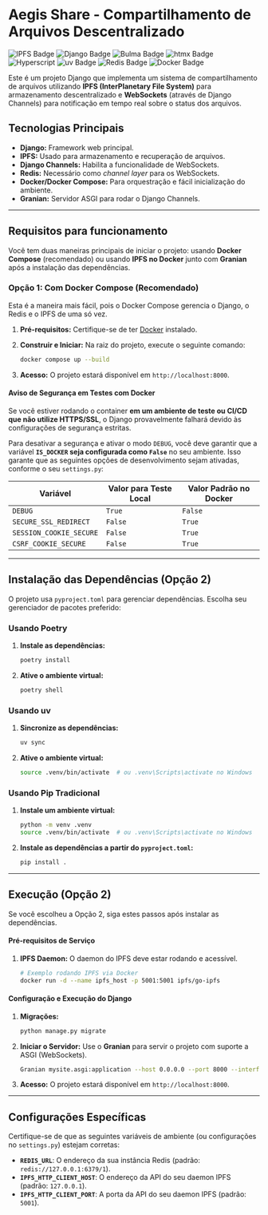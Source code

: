 # Aegis Share - Compartilhamento de Arquivos Descentralizado
![IPFS Badge](https://img.shields.io/badge/IPFS-65C2CB?logo=ipfs&logoColor=fff&style=for-the-badge) ![Django Badge](https://img.shields.io/badge/Django-092E20?logo=django&logoColor=fff&style=for-the-badge) ![Bulma Badge](https://img.shields.io/badge/Bulma-00D1B2?logo=bulma&logoColor=fff&style=for-the-badge) ![htmx Badge](https://img.shields.io/badge/htmx-36C?logo=htmx&logoColor=fff&style=for-the-badge)
![Hyperscript](https://img.shields.io/badge/%2F%2F%2F__%20Hyperscript-black?style=for-the-badge&labelColor=0d1a7bff)
![uv Badge](https://img.shields.io/badge/uv-DE5FE9?logo=uv&logoColor=fff&style=for-the-badge) ![Redis Badge](https://img.shields.io/badge/Redis-FF4438?logo=redis&logoColor=fff&style=for-the-badge)
![Docker Badge](https://img.shields.io/badge/Docker-2496ED?logo=docker&logoColor=fff&style=for-the-badge)

Este é um projeto Django que implementa um sistema de compartilhamento de arquivos utilizando **IPFS (InterPlanetary File System)** para armazenamento descentralizado e **WebSockets** (através de Django Channels) para notificação em tempo real sobre o status dos arquivos.

## Tecnologias Principais

  * **Django:** Framework web principal.
  * **IPFS:** Usado para armazenamento e recuperação de arquivos.
  * **Django Channels:** Habilita a funcionalidade de WebSockets.
  * **Redis:** Necessário como *channel layer* para os WebSockets.
  * **Docker/Docker Compose:** Para orquestração e fácil inicialização do ambiente.
  * **Granian:** Servidor ASGI para rodar o Django Channels.

-----

## Requisitos para funcionamento

Você tem duas maneiras principais de iniciar o projeto: usando **Docker Compose** (recomendado) ou usando **IPFS no Docker** junto com **Granian** após a instalação das dependências.

### Opção 1: Com Docker Compose (Recomendado)

Esta é a maneira mais fácil, pois o Docker Compose gerencia o Django, o Redis e o IPFS de uma só vez.

1.  **Pré-requisitos:** Certifique-se de ter [Docker](https://www.docker.com/get-started/) instalado.

2.  **Construir e Iniciar:** Na raiz do projeto, execute o seguinte comando:

    ```bash
    docker compose up --build
    ```

3.  **Acesso:** O projeto estará disponível em `http://localhost:8000`.

#### Aviso de Segurança em Testes com Docker

Se você estiver rodando o container **em um ambiente de teste ou CI/CD que não utilize HTTPS/SSL**, o Django provavelmente falhará devido às configurações de segurança estritas.

Para desativar a segurança e ativar o modo `DEBUG`, você deve garantir que a variável **`IS_DOCKER` seja configurada como `False`** no seu ambiente. Isso garante que as seguintes opções de desenvolvimento sejam ativadas, conforme o seu `settings.py`:

| Variável               | Valor para Teste Local | Valor Padrão no Docker |
|------------------------|------------------------|-------------------------|
| `DEBUG`                | `True`                 | `False`                 |
| `SECURE_SSL_REDIRECT`  | `False`                | `True`                  |
| `SESSION_COOKIE_SECURE`| `False`                | `True`                  |
| `CSRF_COOKIE_SECURE`   | `False`                | `True`                  |


-----

## Instalação das Dependências (Opção 2)

O projeto usa `pyproject.toml` para gerenciar dependências. Escolha seu gerenciador de pacotes preferido:

### Usando Poetry

1.  **Instale as dependências:**
    ```bash
    poetry install
    ```
2.  **Ative o ambiente virtual:**
    ```bash
    poetry shell
    ```

### Usando uv

1.  **Sincronize as dependências:**
    ```bash
    uv sync
    ```
2.  **Ative o ambiente virtual:**
    ```bash
    source .venv/bin/activate  # ou .venv\Scripts\activate no Windows
    ```

### Usando Pip Tradicional

1.  **Instale um ambiente virtual:**
    ```bash
    python -m venv .venv
    source .venv/bin/activate  # ou .venv\Scripts\activate no Windows
    ```
2.  **Instale as dependências a partir do `pyproject.toml`:**
    ```bash
    pip install .
    ```

-----

## Execução (Opção 2)

Se você escolheu a Opção 2, siga estes passos após instalar as dependências.

#### Pré-requisitos de Serviço

1.  **IPFS Daemon:** O daemon do IPFS deve estar rodando e acessível.

    ```bash
    # Exemplo rodando IPFS via Docker
    docker run -d --name ipfs_host -p 5001:5001 ipfs/go-ipfs
    ```

#### Configuração e Execução do Django

1.  **Migrações:**

    ```bash
    python manage.py migrate
    ```

2.  **Iniciar o Servidor:** Use o **Granian** para servir o projeto com suporte a ASGI (WebSockets).

    ```bash
    Granian mysite.asgi:application --host 0.0.0.0 --port 8000 --interface asgi
    ```

3.  **Acesso:** O projeto estará disponível em `http://localhost:8000`.

-----

## Configurações Específicas

Certifique-se de que as seguintes variáveis de ambiente (ou configurações no `settings.py`) estejam corretas:

  * **`REDIS_URL`**: O endereço da sua instância Redis (padrão: `redis://127.0.0.1:6379/1`).
  * **`IPFS_HTTP_CLIENT_HOST`**: O endereço da API do seu daemon IPFS (padrão: `127.0.0.1`).
  * **`IPFS_HTTP_CLIENT_PORT`**: A porta da API do seu daemon IPFS (padrão: `5001`).
